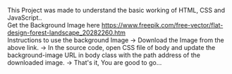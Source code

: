 This Project was made to understand the basic working of HTML, CSS and JavaScript..
<br>
Get the Background Image here https://www.freepik.com/free-vector/flat-design-forest-landscape_20282260.htm
<br>
Instructions to use the background Image
-> Download the Image from the above link.
-> In the source code, open CSS file of body and update the background-image URL in body class with the path address of the downloaded image.
-> That's it, You are good to go...
